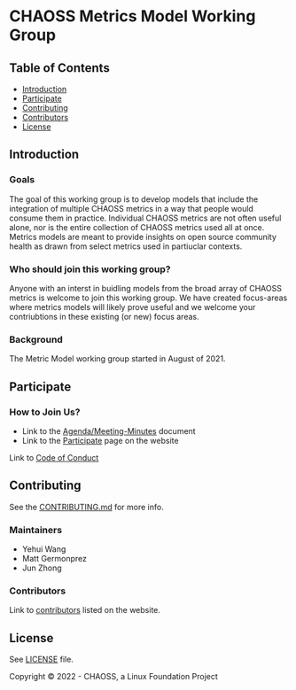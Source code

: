 # CHAOSS Metrics Model Working Group

## Table of Contents

- [Introduction](#introduction)
- [Participate](#participate)
- [Contributing](#contributing)
- [Contributors](#contributors)
- [License](#license)

## Introduction

### Goals 

The goal of this working group is to develop models that include the integration of multiple CHAOSS metrics in a way that people would consume them in practice. Individual CHAOSS metrics are not often useful alone, nor is the entire collection of CHAOSS metrics used all at once. Metrics models are meant to provide insights on open source community health as drawn from select metrics used in partiuclar contexts. 

### Who should join this working group?

Anyone with an interst in buidling models from the broad array of CHAOSS metrics is welcome to join this working group. We have created focus-areas where metrics models will likely prove useful and we welcome your contriubtions in these existing (or new) focus areas. 

### Background

The Metric Model working group started in August of 2021. 
  
## Participate

### How to Join Us?

- Link to the [Agenda/Meeting-Minutes](https://unomail-my.sharepoint.com/:w:/g/personal/mgermonprez_unomaha_edu/ETqNdkeZMZFJudarPZIbtsoB7YU3Oq4EAVOpoDycUge1-A?e=6IZyf0) document
- Link to the [Participate](https://chaoss.community/participate/) page on the website

Link to [Code of Conduct](https://github.com/chaoss/governance/blob/master/code-of-conduct.md)

## Contributing

See the [CONTRIBUTING.md](CONTRIBUTING.md) for more info.

### Maintainers

- Yehui Wang
- Matt Germonprez 
- Jun Zhong

### Contributors

Link to [contributors](https://chaoss.community/metrics/#user-content-chaoss-contributors-include) listed on the website.

## License

See [LICENSE](LICENSE) file.

Copyright © 2022 - CHAOSS, a Linux Foundation Project


 

